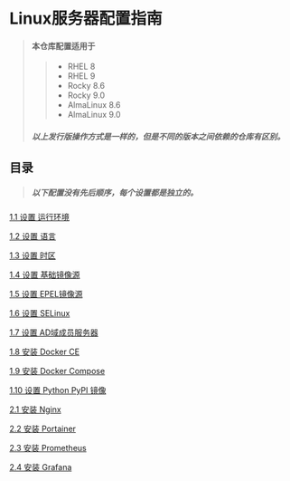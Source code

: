 Linux服务器配置指南
=
> #### 本仓库配置适用于
>> - RHEL 8
>> - RHEL 9
>> - Rocky 8.6
>> - Rocky 9.0
>> - AlmaLinux 8.6
>> - AlmaLinux 9.0 
> ##### 以上发行版操作方式是一样的，但是不同的版本之间依赖的仓库有区别。

目录
-
> ##### 以下配置没有先后顺序，每个设置都是独立的。
[1.1 设置 运行环境](guide/00_boot_mode.md)

[1.2 设置 语言](guide/01_language.md)

[1.3 设置 时区](guide/02_timezone.md)

[1.4 设置 基础镜像源](guide/03_mirrors.md)

[1.5 设置 EPEL镜像源](guide/09_epel.md)

[1.6 设置 SELinux](guide/04_SELinux.md)

[1.7 设置 AD域成员服务器](guide/05_windows_domain.md)

[1.8 安装 Docker CE](guide/06_docker-ce.md)

[1.9 安装 Docker Compose](guide/07_docker-compose.md)

[1.10 设置 Python PyPI 镜像](guide/08_python_pypi.md)

[2.1 安装 Nginx](guide/11_nginx.md)

[2.2 安装 Portainer](guide/10_portainer.md)

[2.3 安装 Prometheus](guide/12_prometheus.md)

[2.4 安装 Grafana](guide/13_grafana.md)
